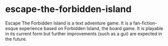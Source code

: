 # escape-the-forbidden-island
Escape The Forbidden Island is a text adventure game.
It is a fan-fiction-esque experience based on Forbidden Island, the board game.
It is playable in its current form but further improvements (such as a gui) are expected in the future.

